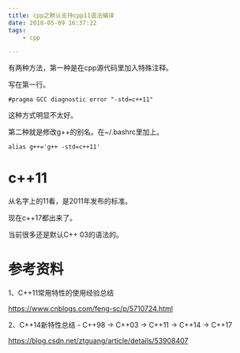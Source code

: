 ```yaml
---
title: cpp之默认支持cpp11语法编译
date: 2018-05-09 16:37:22
tags:
	- cpp

---
```




有两种方法，第一种是在cpp源代码里加入特殊注释。

写在第一行。

```
#pragma GCC diagnostic error "-std=c++11"
```

这种方式明显不太好。

第二种就是修改g++的别名。在~/.bashrc里加上。

```
alias g++='g++ -std=c++11'
```



# c++11

从名字上的11看，是2011年发布的标准。

现在c++17都出来了。

当前很多还是默认C++ 03的语法的。



# 参考资料

1、C++11常用特性的使用经验总结

https://www.cnblogs.com/feng-sc/p/5710724.html

2、C++14新特性总结 - C++98 -> C++03 -> C++11 -> C++14 -> C++17

https://blog.csdn.net/ztguang/article/details/53908407